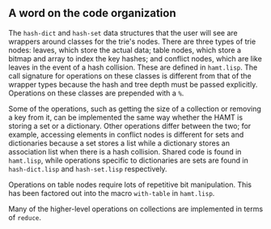 
## A word on the code organization

The `hash-dict` and `hash-set` data structures that the user will see are wrappers around classes for the trie's nodes.
There are three types of trie nodes: leaves, which store the actual data; table nodes, which store a bitmap and array to index the key hashes; and conflict nodes, which are like leaves in the event of a hash collision.
These are defined in `hamt.lisp`.
The call signature for operations on these classes is different from that of the wrapper types because the hash and tree depth must be passed explicitly.
Operations on these classes are prepended with a `%`.

Some of the operations, such as getting the size of a collection or removing a key from it, can be implemented the same way whether the HAMT is storing a set or a dictionary.
Other operations differ between the two; for example, accessing elements in conflict nodes is different for sets and dictionaries because a set stores a list while a dictionary stores an association list when there is a hash collision.
Shared code is found in `hamt.lisp`, while operations specific to dictionaries are sets are found in `hash-dict.lisp` and `hash-set.lisp` respectively.

Operations on table nodes require lots of repetitive bit manipulation.
This has been factored out into the macro `with-table` in `hamt.lisp`.

Many of the higher-level operations on collections are implemented in terms of `reduce`.
